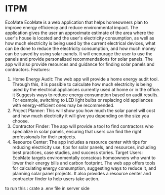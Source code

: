 # ITPM

EcoMate
EcoMate is a web application that helps homeowners plan to improve energy efficiency and reduce environmental impact.
The application gives the user an approximate estimate of the area where the user's house is located and the user's electricity consumption, as well as how much electricity is being used by the current electrical devices, what can be done to reduce the electricity consumption, and how much money can be saved by using solar panels. It will encourage the user to use the panels and provide personalized recommendations for solar panels.
The app will also provide resources and guidance for finding solar panels and contractors.
Features:
1. Home Energy Audit:
The web app will provide a home energy audit tool.
Through this, it is possible to calculate how much electricity is being used by the electrical appliances currently used at home or in the office.
it Suggests ways to reduce energy consumption based on audit results. For example, switching to LED light bulbs or replacing old appliances with energy-efficient ones may be recommended.
2. Project Planner:
This will show you how much the solar panel will cost and how much electricity it will give you depending on the size you choose.
3. Contractor Finder:
The app will provide a tool to find contractors who specialize in solar panels, ensuring that users can find the right professionals for their projects.
4. Resource Center:
The app includes a resource center with tips for reducing electricity use, tips for solar panels, and resources, including best practices, case studies, and success stories.
Target Users:
EcoMate targets environmentally conscious homeowners who want to lower their energy bills and carbon footprint. The web app offers tools for calculating energy consumption, suggesting ways to reduce it, and planning solar panel projects. It also provides a resource center and contractor finder to help users take action.


to run this :
crate a .env file in server side 



